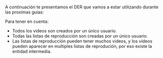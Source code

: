 A continuación te presentamos el DER que vamos a estar utilizando durante las proximas guías:

<div class='mu-erd'
  data-entities='{
  "Usuario": {
      "idUsuario": {
        "type": "Integer",
        "pk": true
      },
      "username": {
        "type": "Varchar"
      },
      "nombre": {
        "type": "Varchar"
      },
      "apellido": {
        "type": "Varchar"
      },
      "mail": {
        "type": "Varchar"
      }
    },
    "Video": {
      "idVideo": {
        "type": "Integer",
        "pk": true
      },
      "usuario": {
        "type": "Integer",
        "pk": false,
        "fk": {
          "to": { "entity": "Usuario", "column": "idUsuario" },
          "type": "many_to_one"
        }
      },
      "link": {
        "type": "Varchar"
      },
      "duracion": {
        "type": "Integer"
      },
      "likes": {
        "type": "Integer"
      },
      "titulo": {
        "type": "Varchar"
      }
    },
    "VIDEO_LISTA": {
      "idVideo": {
        "type": "Integer",
        "pk": true,
        "fk": {
          "to": { "entity": "Video", "column": "idVideo" },
          "type": "many_to_one"
        }
      },
      "idLista": {
        "type": "Integer",
        "pk": true,
        "fk": {
          "to": { "entity": "ListaDeReproduccion", "column": "idLista" },
          "type": "many_to_one"
        }
      }
    },
    "ListaDeReproduccion": {
      "idLista": {
        "type": "Integer",
        "pk": true
      },
      "idUsuario": {
        "type": "Integer",
        "fk": {
          "to": { "entity": "Usuario", "column": "idUsuario" },
          "type": "many_to_one"
        }
      },
      "titulo": {
        "type": "Varchar"
      },
      "cantidadDeVideos": {
        "type": "Integer"
      }
    }
  }'>
</div>

Para tener en cuenta:

* Todos los videos son creados por un único usuario.
* Todas las listas de reproducción son creadas por un único usuario.
* Las listas de reproducción pueden tener muchos videos, y los videos pueden aparecer en multiples listas de reprodución, por eso existe la entidad intermedia.
